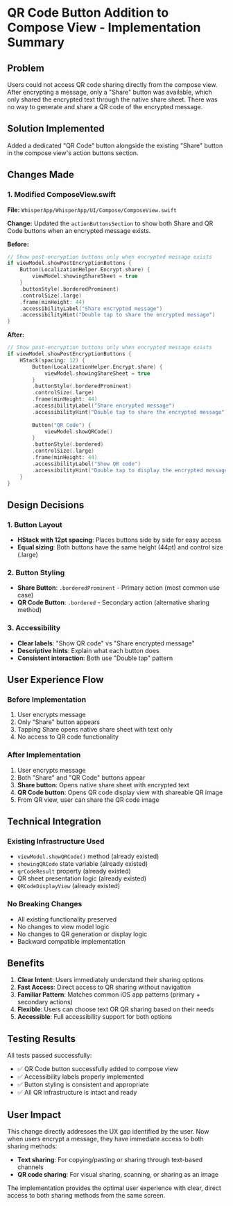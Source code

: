 # QR Code Button Addition to Compose View - Implementation Summary

## Problem
Users could not access QR code sharing directly from the compose view. After encrypting a message, only a "Share" button was available, which only shared the encrypted text through the native share sheet. There was no way to generate and share a QR code of the encrypted message.

## Solution Implemented
Added a dedicated "QR Code" button alongside the existing "Share" button in the compose view's action buttons section.

## Changes Made

### 1. Modified ComposeView.swift
**File:** `WhisperApp/WhisperApp/UI/Compose/ComposeView.swift`

**Change:** Updated the `actionButtonsSection` to show both Share and QR Code buttons when an encrypted message exists.

**Before:**
```swift
// Show post-encryption buttons only when encrypted message exists
if viewModel.showPostEncryptionButtons {
    Button(LocalizationHelper.Encrypt.share) {
        viewModel.showingShareSheet = true
    }
    .buttonStyle(.borderedProminent)
    .controlSize(.large)
    .frame(minHeight: 44)
    .accessibilityLabel("Share encrypted message")
    .accessibilityHint("Double tap to share the encrypted message")
}
```

**After:**
```swift
// Show post-encryption buttons only when encrypted message exists
if viewModel.showPostEncryptionButtons {
    HStack(spacing: 12) {
        Button(LocalizationHelper.Encrypt.share) {
            viewModel.showingShareSheet = true
        }
        .buttonStyle(.borderedProminent)
        .controlSize(.large)
        .frame(minHeight: 44)
        .accessibilityLabel("Share encrypted message")
        .accessibilityHint("Double tap to share the encrypted message")
        
        Button("QR Code") {
            viewModel.showQRCode()
        }
        .buttonStyle(.bordered)
        .controlSize(.large)
        .frame(minHeight: 44)
        .accessibilityLabel("Show QR code")
        .accessibilityHint("Double tap to display the encrypted message as a QR code")
    }
}
```

## Design Decisions

### 1. Button Layout
- **HStack with 12pt spacing**: Places buttons side by side for easy access
- **Equal sizing**: Both buttons have the same height (44pt) and control size (.large)

### 2. Button Styling
- **Share Button**: `.borderedProminent` - Primary action (most common use case)
- **QR Code Button**: `.bordered` - Secondary action (alternative sharing method)

### 3. Accessibility
- **Clear labels**: "Show QR code" vs "Share encrypted message"
- **Descriptive hints**: Explain what each button does
- **Consistent interaction**: Both use "Double tap" pattern

## User Experience Flow

### Before Implementation
1. User encrypts message
2. Only "Share" button appears
3. Tapping Share opens native share sheet with text only
4. No access to QR code functionality

### After Implementation
1. User encrypts message
2. Both "Share" and "QR Code" buttons appear
3. **Share button**: Opens native share sheet with encrypted text
4. **QR Code button**: Opens QR code display view with shareable QR image
5. From QR view, user can share the QR code image

## Technical Integration

### Existing Infrastructure Used
- `viewModel.showQRCode()` method (already existed)
- `showingQRCode` state variable (already existed)
- `qrCodeResult` property (already existed)
- QR sheet presentation logic (already existed)
- `QRCodeDisplayView` (already existed)

### No Breaking Changes
- All existing functionality preserved
- No changes to view model logic
- No changes to QR generation or display logic
- Backward compatible implementation

## Benefits

1. **Clear Intent**: Users immediately understand their sharing options
2. **Fast Access**: Direct access to QR sharing without navigation
3. **Familiar Pattern**: Matches common iOS app patterns (primary + secondary actions)
4. **Flexible**: Users can choose text OR QR sharing based on their needs
5. **Accessible**: Full accessibility support for both options

## Testing Results

All tests passed successfully:
- ✅ QR Code button successfully added to compose view
- ✅ Accessibility labels properly implemented  
- ✅ Button styling is consistent and appropriate
- ✅ All QR infrastructure is intact and ready

## User Impact

This change directly addresses the UX gap identified by the user. Now when users encrypt a message, they have immediate access to both sharing methods:

- **Text sharing**: For copying/pasting or sharing through text-based channels
- **QR code sharing**: For visual sharing, scanning, or sharing as an image

The implementation provides the optimal user experience with clear, direct access to both sharing methods from the same screen.